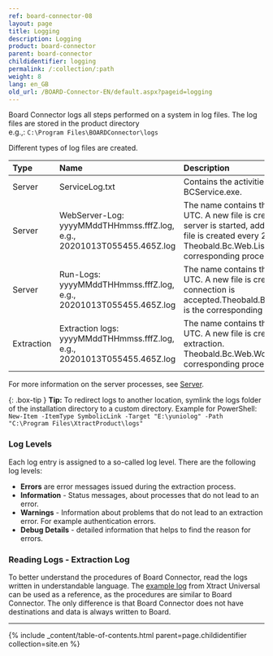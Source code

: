 ```yaml
---
ref: board-connector-08
layout: page
title: Logging
description: Logging
product: board-connector
parent: board-connector
childidentifier: logging
permalink: /:collection/:path
weight: 8
lang: en_GB
old_url: /BOARD-Connector-EN/default.aspx?pageid=logging
---
```

Board Connector logs all steps performed on a system in log files. 
The log files are stored in the product directory <br>
e.g.,: `C:\Program Files\BOARDConnector\logs`

Different types of log files are created.


|Type | Name | Description | Location path |
|:------ | :------ |:--- | :--- |
|Server| ServiceLog.txt | Contains the activities of BCService.exe.| `C:ProgramFiles\Board Connector\logs` |
|Server| WebServer-Log: yyyyMMddTHHmmss.fffZ.log, e.g., 20201013T055455.465Z.log  | The name contains the timestamp in UTC. A new file is created when the server is started, additionally a new log file is created every 24 hours. Theobald.Bc.Web.Listener.exe is the corresponding process.| `C:ProgramFiles\Board Connector\logs\servers\web\listener` |
|Server| Run-Logs: yyyyMMddTHHmmss.fffZ.log, e.g., 20201013T055455.465Z.log  | The name contains the timestamp in UTC. A new file is created when a TCP connection is accepted.Theobald.Bc.Web.Worker.exe is the corresponding process.| `C:ProgramFiles\Board Connector\logs\server\web\worker` |  
|Extraction| Extraction logs: yyyyMMddTHHmmss.fffZ.log, e.g., 20201013T055455.465Z.log | The name contains the timestamp in UTC. A new file is created to start an extraction. Theobald.Bc.Web.Worker.exe is the corresponding process.| `C:\Program Files\BOARDConnector\logs\extractions\[Name_der_Extaktion]`|

For more information on the server processes, see [Server](./server).

{: .box-tip }
**Tip:** To redirect logs to another location, symlink the logs folder of the installation directory to a custom directory.
Example for PowerShell:<br>
`New-Item -ItemType SymbolicLink -Target "E:\yuniolog" -Path "C:\Program Files\XtractProduct\logs"`


### Log Levels
Each log entry is assigned to a so-called log level. There are the following log levels:

- **Errors** are error messages issued during the extraction process.
- **Information** - Status messages, about processes that do not lead to an error.
- **Warnings** - Information about problems that do not lead to an extraction error. For example authentication errors.
- **Debug Details** - detailed information that helps to find the reason for errors.

### Reading Logs - Extraction Log

To better understand the procedures of Board Connector, read the logs written in understandable language.
The [example log](https://help.theobald-software.com/en/xtract-universal/logging#reading-logs---extraction-log) from Xtract Universal can be used as a reference, as the procedures are similar to Board Connector. 
The only difference is that Board Connector does not have destinations and data is always written to Board. 

*****
{% include _content/table-of-contents.html parent=page.childidentifier collection=site.en %}